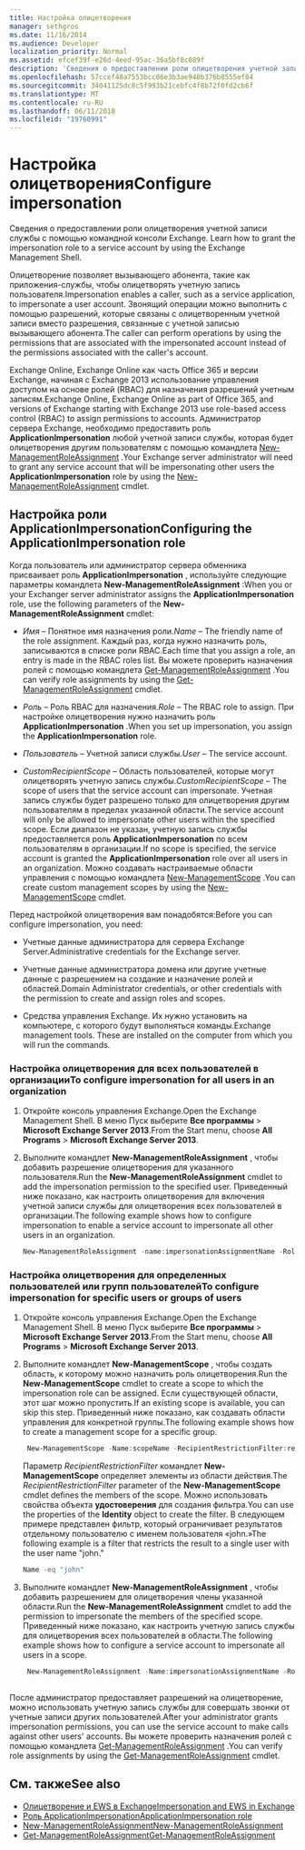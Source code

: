 ```yaml
---
title: Настройка олицетворения
manager: sethgros
ms.date: 11/16/2014
ms.audience: Developer
localization_priority: Normal
ms.assetid: efcef39f-e26d-4eed-95ac-36a5bf8c089f
description: 'Сведения о предоставлении роли олицетворения учетной записи службы с помощью командной консоли Exchange. '
ms.openlocfilehash: 57ccef48a7553bcc06e3b3ae940b376b8555ef84
ms.sourcegitcommit: 34041125dc8c5f993b21cebfc4f8b72f0fd2cb6f
ms.translationtype: MT
ms.contentlocale: ru-RU
ms.lasthandoff: 06/11/2018
ms.locfileid: "19760991"
---
```

# <a name="configure-impersonation"></a><span data-ttu-id="39f5c-103">Настройка олицетворения</span><span class="sxs-lookup"><span data-stu-id="39f5c-103">Configure impersonation</span></span>

<span data-ttu-id="39f5c-104">Сведения о предоставлении роли олицетворения учетной записи службы с помощью командной консоли Exchange. </span><span class="sxs-lookup"><span data-stu-id="39f5c-104">Learn how to grant the impersonation role to a service account by using the Exchange Management Shell.</span></span> 
  
<span data-ttu-id="39f5c-105">Олицетворение позволяет вызывающего абонента, такие как приложения-службы, чтобы олицетворять учетную запись пользователя.</span><span class="sxs-lookup"><span data-stu-id="39f5c-105">Impersonation enables a caller, such as a service application, to impersonate a user account.</span></span> <span data-ttu-id="39f5c-106">Звонящий операции можно выполнить с помощью разрешений, которые связаны с олицетворенным учетной записи вместо разрешения, связанные с учетной записью вызывающего абонента.</span><span class="sxs-lookup"><span data-stu-id="39f5c-106">The caller can perform operations by using the permissions that are associated with the impersonated account instead of the permissions associated with the caller's account.</span></span>
  
<span data-ttu-id="39f5c-107">Exchange Online, Exchange Online как часть Office 365 и версии Exchange, начиная с Exchange 2013 использование управления доступом на основе ролей (RBAC) для назначения разрешений учетным записям.</span><span class="sxs-lookup"><span data-stu-id="39f5c-107">Exchange Online, Exchange Online as part of Office 365, and versions of Exchange starting with Exchange 2013 use role-based access control (RBAC) to assign permissions to accounts.</span></span> <span data-ttu-id="39f5c-108">Администратор сервера Exchange, необходимо предоставить роль **ApplicationImpersonation** любой учетной записи службы, которая будет олицетворения другим пользователям с помощью командлета [New-ManagementRoleAssignment](http://msdn.microsoft.com/library/34d4f2e3-f2c5-49e1-a6a9-1366da65a78c.aspx) .</span><span class="sxs-lookup"><span data-stu-id="39f5c-108">Your Exchange server administrator will need to grant any service account that will be impersonating other users the **ApplicationImpersonation** role by using the [New-ManagementRoleAssignment](http://msdn.microsoft.com/library/34d4f2e3-f2c5-49e1-a6a9-1366da65a78c.aspx) cmdlet.</span></span> 
  
## <a name="configuring-the-applicationimpersonation-role"></a><span data-ttu-id="39f5c-109">Настройка роли ApplicationImpersonation</span><span class="sxs-lookup"><span data-stu-id="39f5c-109">Configuring the ApplicationImpersonation role</span></span>

<span data-ttu-id="39f5c-110">Когда пользователь или администратор сервера обменника присваивает роль **ApplicationImpersonation** , используйте следующие параметры командлета **New-ManagementRoleAssignment** :</span><span class="sxs-lookup"><span data-stu-id="39f5c-110">When you or your Exchanger server administrator assigns the **ApplicationImpersonation** role, use the following parameters of the **New-ManagementRoleAssignment** cmdlet:</span></span> 
  
-  <span data-ttu-id="39f5c-111">_Имя_ &ndash; Понятное имя назначения роли.</span><span class="sxs-lookup"><span data-stu-id="39f5c-111">_Name_ &ndash; The friendly name of the role assignment.</span></span> <span data-ttu-id="39f5c-112">Каждый раз, когда нужно назначить роль, записываются в списке роли RBAC.</span><span class="sxs-lookup"><span data-stu-id="39f5c-112">Each time that you assign a role, an entry is made in the RBAC roles list.</span></span> <span data-ttu-id="39f5c-113">Вы можете проверить назначения ролей с помощью командлета [Get-ManagementRoleAssignment](http://msdn.microsoft.com/library/a3a6ee46-061b-444a-8639-43a416309445.aspx) .</span><span class="sxs-lookup"><span data-stu-id="39f5c-113">You can verify role assignments by using the [Get-ManagementRoleAssignment](http://msdn.microsoft.com/library/a3a6ee46-061b-444a-8639-43a416309445.aspx) cmdlet.</span></span> 
    
-  <span data-ttu-id="39f5c-114">_Роль_ &ndash; Роль RBAC для назначения.</span><span class="sxs-lookup"><span data-stu-id="39f5c-114">_Role_ &ndash; The RBAC role to assign.</span></span> <span data-ttu-id="39f5c-115">При настройке олицетворения нужно назначить роль **ApplicationImpersonation** .</span><span class="sxs-lookup"><span data-stu-id="39f5c-115">When you set up impersonation, you assign the **ApplicationImpersonation** role.</span></span> 
    
-  <span data-ttu-id="39f5c-116">_Пользователь_ &ndash; Учетной записи службы.</span><span class="sxs-lookup"><span data-stu-id="39f5c-116">_User_ &ndash; The service account.</span></span> 
    
-  <span data-ttu-id="39f5c-117">_CustomRecipientScope_ &ndash; Область пользователей, которые могут олицетворять учетную запись службы.</span><span class="sxs-lookup"><span data-stu-id="39f5c-117">_CustomRecipientScope_ &ndash; The scope of users that the service account can impersonate.</span></span> <span data-ttu-id="39f5c-118">Учетная запись службы будет разрешено только для олицетворения другим пользователям в пределах указанной области.</span><span class="sxs-lookup"><span data-stu-id="39f5c-118">The service account will only be allowed to impersonate other users within the specified scope.</span></span> <span data-ttu-id="39f5c-119">Если диапазон не указан, учетную запись службы предоставляется роль **ApplicationImpersonation** по всем пользователям в организации.</span><span class="sxs-lookup"><span data-stu-id="39f5c-119">If no scope is specified, the service account is granted the **ApplicationImpersonation** role over all users in an organization.</span></span> <span data-ttu-id="39f5c-120">Можно создавать настраиваемые области управления с помощью командлета [New-ManagementScope](http://msdn.microsoft.com/library/1ea1f474-69d6-48c0-9beb-bfa4442c5dab.aspx) .</span><span class="sxs-lookup"><span data-stu-id="39f5c-120">You can create custom management scopes by using the [New-ManagementScope](http://msdn.microsoft.com/library/1ea1f474-69d6-48c0-9beb-bfa4442c5dab.aspx) cmdlet.</span></span> 
    
<span data-ttu-id="39f5c-121">Перед настройкой олицетворения вам понадобятся:</span><span class="sxs-lookup"><span data-stu-id="39f5c-121">Before you can configure impersonation, you need:</span></span>
  
- <span data-ttu-id="39f5c-122">Учетные данные администратора для сервера Exchange Server.</span><span class="sxs-lookup"><span data-stu-id="39f5c-122">Administrative credentials for the Exchange server.</span></span>
    
- <span data-ttu-id="39f5c-123">Учетные данные администратора домена или другие учетные данные с разрешением на создание и назначение ролей и областей.</span><span class="sxs-lookup"><span data-stu-id="39f5c-123">Domain Administrator credentials, or other credentials with the permission to create and assign roles and scopes.</span></span>
    
- <span data-ttu-id="39f5c-p106">Средства управления Exchange. Их нужно установить на компьютере, с которого будут выполняться команды.</span><span class="sxs-lookup"><span data-stu-id="39f5c-p106">Exchange management tools. These are installed on the computer from which you will run the commands.</span></span>
    
### <a name="to-configure-impersonation-for-all-users-in-an-organization"></a><span data-ttu-id="39f5c-126">Настройка олицетворения для всех пользователей в организации</span><span class="sxs-lookup"><span data-stu-id="39f5c-126">To configure impersonation for all users in an organization</span></span>

1. <span data-ttu-id="39f5c-127">Откройте консоль управления Exchange.</span><span class="sxs-lookup"><span data-stu-id="39f5c-127">Open the Exchange Management Shell.</span></span> <span data-ttu-id="39f5c-128">В меню Пуск выберите **Все программы** > **Microsoft Exchange Server 2013**.</span><span class="sxs-lookup"><span data-stu-id="39f5c-128">From the Start menu, choose **All Programs** > **Microsoft Exchange Server 2013**.</span></span> 
    
2. <span data-ttu-id="39f5c-129">Выполните командлет **New-ManagementRoleAssignment** , чтобы добавить разрешение олицетворения для указанного пользователя.</span><span class="sxs-lookup"><span data-stu-id="39f5c-129">Run the **New-ManagementRoleAssignment** cmdlet to add the impersonation permission to the specified user.</span></span> <span data-ttu-id="39f5c-130">Приведенный ниже показано, как настроить олицетворения для включения учетной записи службы для олицетворения всех пользователей в организации.</span><span class="sxs-lookup"><span data-stu-id="39f5c-130">The following example shows how to configure impersonation to enable a service account to impersonate all other users in an organization.</span></span> 
    
   ```powershell
   New-ManagementRoleAssignment -name:impersonationAssignmentName -Role:ApplicationImpersonation -User:serviceAccount 
   ```

### <a name="to-configure-impersonation-for-specific-users-or-groups-of-users"></a><span data-ttu-id="39f5c-131">Настройка олицетворения для определенных пользователей или групп пользователей</span><span class="sxs-lookup"><span data-stu-id="39f5c-131">To configure impersonation for specific users or groups of users</span></span>

1. <span data-ttu-id="39f5c-132">Откройте консоль управления Exchange.</span><span class="sxs-lookup"><span data-stu-id="39f5c-132">Open the Exchange Management Shell.</span></span> <span data-ttu-id="39f5c-133">В меню Пуск выберите **Все программы** > **Microsoft Exchange Server 2013**.</span><span class="sxs-lookup"><span data-stu-id="39f5c-133">From the Start menu, choose **All Programs** > **Microsoft Exchange Server 2013**.</span></span> 
    
2. <span data-ttu-id="39f5c-134">Выполните командлет **New-ManagementScope** , чтобы создать область, к которому можно назначить роль олицетворения.</span><span class="sxs-lookup"><span data-stu-id="39f5c-134">Run the **New-ManagementScope** cmdlet to create a scope to which the impersonation role can be assigned.</span></span> <span data-ttu-id="39f5c-135">Если существующей области, этот шаг можно пропустить.</span><span class="sxs-lookup"><span data-stu-id="39f5c-135">If an existing scope is available, you can skip this step.</span></span> <span data-ttu-id="39f5c-136">Приведенный ниже показано, как создавать области управления для конкретной группы.</span><span class="sxs-lookup"><span data-stu-id="39f5c-136">The following example shows how to create a management scope for a specific group.</span></span> 
    
   ```powershell
    New-ManagementScope -Name:scopeName -RecipientRestrictionFilter:recipientFilter
   ```

   <span data-ttu-id="39f5c-137">Параметр _RecipientRestrictionFilter_ командлет **New-ManagementScope** определяет элементы из области действия.</span><span class="sxs-lookup"><span data-stu-id="39f5c-137">The _RecipientRestrictionFilter_ parameter of the **New-ManagementScope** cmdlet defines the members of the scope.</span></span> <span data-ttu-id="39f5c-138">Можно использовать свойства объекта **удостоверения** для создания фильтра.</span><span class="sxs-lookup"><span data-stu-id="39f5c-138">You can use the properties of the **Identity** object to create the filter.</span></span> <span data-ttu-id="39f5c-139">В следующем примере представлен фильтр, который ограничивает результатов отдельному пользователю с именем пользователя «john.»</span><span class="sxs-lookup"><span data-stu-id="39f5c-139">The following example is a filter that restricts the result to a single user with the user name "john."</span></span> 
    
   ```powershell
   Name -eq "john"
   ```

3. <span data-ttu-id="39f5c-140">Выполните командлет **New-ManagementRoleAssignment** , чтобы добавить разрешением для олицетворения члены указанной области.</span><span class="sxs-lookup"><span data-stu-id="39f5c-140">Run the **New-ManagementRoleAssignment** cmdlet to add the permission to impersonate the members of the specified scope.</span></span> <span data-ttu-id="39f5c-141">Приведенный ниже показано, как настроить учетную запись службы для олицетворения всех пользователей в области.</span><span class="sxs-lookup"><span data-stu-id="39f5c-141">The following example shows how to configure a service account to impersonate all users in a scope.</span></span> 
    
   ```powershell
    New-ManagementRoleAssignment -Name:impersonationAssignmentName -Role:ApplicationImpersonation -User:serviceAccount -CustomRecipientWriteScope:scopeName
    
   ```


<span data-ttu-id="39f5c-142">После администратор предоставляет разрешений на олицетворение, можно использовать учетную запись службы для совершать звонки от учетные записи других пользователей.</span><span class="sxs-lookup"><span data-stu-id="39f5c-142">After your administrator grants impersonation permissions, you can use the service account to make calls against other users' accounts.</span></span> <span data-ttu-id="39f5c-143">Вы можете проверить назначения ролей с помощью командлета [Get-ManagementRoleAssignment](http://msdn.microsoft.com/library/a3a6ee46-061b-444a-8639-43a416309445.aspx) .</span><span class="sxs-lookup"><span data-stu-id="39f5c-143">You can verify role assignments by using the [Get-ManagementRoleAssignment](http://msdn.microsoft.com/library/a3a6ee46-061b-444a-8639-43a416309445.aspx) cmdlet.</span></span> 
  
## <a name="see-also"></a><span data-ttu-id="39f5c-144">См. также</span><span class="sxs-lookup"><span data-stu-id="39f5c-144">See also</span></span>

- [<span data-ttu-id="39f5c-145">Олицетворение и EWS в Exchange</span><span class="sxs-lookup"><span data-stu-id="39f5c-145">Impersonation and EWS in Exchange</span></span>](impersonation-and-ews-in-exchange.md)
- [<span data-ttu-id="39f5c-146">Роль ApplicationImpersonation</span><span class="sxs-lookup"><span data-stu-id="39f5c-146">ApplicationImpersonation role</span></span>](http://technet.microsoft.com/en-us/library/dd776119%28v=exchg.150%29.aspx)   
- [<span data-ttu-id="39f5c-147">New-ManagementRoleAssignment</span><span class="sxs-lookup"><span data-stu-id="39f5c-147">New-ManagementRoleAssignment</span></span>](http://msdn.microsoft.com/library/34d4f2e3-f2c5-49e1-a6a9-1366da65a78c.aspx)    
- [<span data-ttu-id="39f5c-148">Get-ManagementRoleAssignment</span><span class="sxs-lookup"><span data-stu-id="39f5c-148">Get-ManagementRoleAssignment</span></span>](http://msdn.microsoft.com/library/a3a6ee46-061b-444a-8639-43a416309445.aspx)
    

